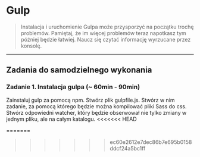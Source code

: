 # Gulp
> Instalacja i uruchomienie Gulpa może przysporzyć na początku trochę problemów.
> Pamiętaj, że im więcej problemów teraz napotkasz tym później będzie łatwiej. Naucz się czytać
> informację wyrzucane przez konsolę.

-------------------------------------------------------------------------------

## Zadania do samodzielnego wykonania

### Zadanie 1. Instalacja gulpa (~ 60min - 90min)

Zainstaluj gulp za pomocą npm. Stwórz plik gulpfile.js. Stwórz w nim zadanie, za pomocą którego będzie można kompilować pliki Sass
do css. Stwórz odpowiedni watcher, który będzie obserwował nie tylko zmiany w jednym pliku, ale na całym katalogu.
<<<<<<< HEAD

=======
>>>>>>> ec60e2612e7dec86b7e695b0158ddcf24a5bc1ff
